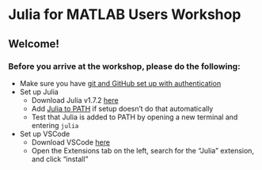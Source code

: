 # Julia for MATLAB Users Workshop
## Welcome!
### Before you arrive at the workshop, please do the following:

- Make sure you have [git and GitHub set up with authentication](https://flyzipline.atlassian.net/wiki/spaces/~62311a66c3a57b0068df0a5e/pages/2755690499/Setting+up+Git+GitHub)
- Set up Julia
    - Download Julia v1.7.2 [here](https://julialang.org/downloads/)
    - Add [Julia to PATH](https://julialang.org/downloads/platform/#optional_add_julia_to_path) if setup doesn’t do that automatically
    - Test that Julia is added to PATH by opening a new terminal and entering `julia`
- Set up VSCode
    - Download VSCode [here](https://julialang.org/downloads/)
    - Open the Extensions tab on the left, search for the “Julia” extension, and click “install”